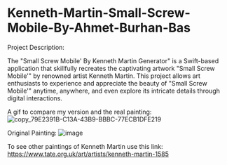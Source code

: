 # Kenneth-Martin-Small-Screw-Mobile-By-Ahmet-Burhan-Bas
Project Description:

The "Small Screw Mobile' By Kenneth Martin Generator" is a Swift-based application that skillfully recreates the captivating artwork "Small Screw Mobile'" by renowned artist Kenneth Martin. This project allows art enthusiasts to experience and appreciate the beauty of "Small Screw Mobile'" anytime, anywhere, and even explore its intricate details through digital interactions.

A gif to compare my version and the real painting:
![copy_79E2391B-C13A-43B9-BBBC-77ECB1DFE219](https://github.com/ahmetburhanbas/Kenneth-Martin-Small-Screw-Mobile-By-Ahmet-Burhan-Bas/assets/82709177/1c6394ef-15b5-4c47-9cac-0006c0690a7b)

Original Painting:
![image](https://github.com/ahmetburhanbas/Kenneth-Martin-Small-Screw-Mobile-By-Ahmet-Burhan-Bas/assets/82709177/1a9bff27-7e4d-4c12-9ba1-1f6549fbc789)

To see other paintings of Kenneth Martin use this link: https://www.tate.org.uk/art/artists/kenneth-martin-1585




